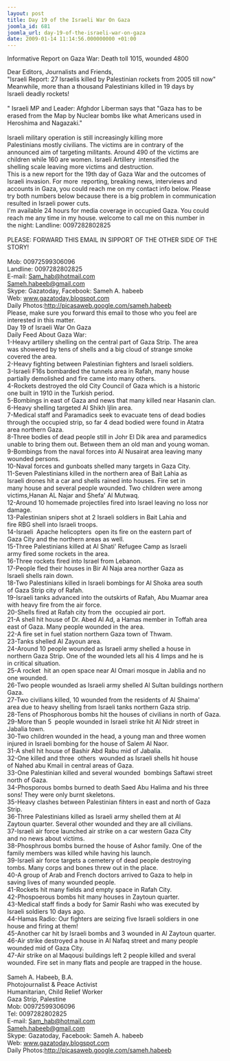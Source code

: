 ```yaml
---
layout: post
title: Day 19 of the Israeli War On Gaza
joomla_id: 681
joomla_url: day-19-of-the-israeli-war-on-gaza
date: 2009-01-14 11:14:56.000000000 +01:00
---
```

Informative Report on Gaza War: Death toll 1015, wounded 4800<br />

Dear Editors, Journalists and Friends,<br />"Israeli Report: 27 Israelis killed by Palestinian rockets from 2005 till now"<br />Meanwhile, more than a thousand Palestinians killed in 19 days by<br />Israeli deadly rockets!<br /><br />" Israeli MP and Leader: Afghdor Liberman says that "Gaza has to be<br />erased from the Map by Nuclear bombs like what Americans used in<br />Heroshima and Nagazaki."<br /><br />Israeli military operation is still increasingly killing more<br />Palestinians mostly civilians. The victims are in contrary of the<br />announced aim of targeting militants. Around 490 of the victims are<br />children while 160 are women. Israeli Artillery  intensified the<br />shelling scale leaving more victims and destruction.<br />This is a new report for the 19th day of Gaza War and the outcomes of<br />Israeli invasion. For more  reporting, breaking news, interviews and<br />accounts in Gaza, you could reach me on my contact info below. Please<br />try both numbers below because there is a big problem in communication<br />resulted in Israeli power cuts.<br />I'm available 24 hours for media coverage in occupied Gaza. You could<br />reach me any time in my house. welcome to call me on this number in<br />the night: Landline: 0097282802825<br /><br />PLEASE: FORWARD THIS EMAIL IN SIPPORT OF THE OTHER SIDE OF THE STORY!<br /><br />Mob: 00972599306096<br />Landline: 0097282802825<br />E-mail: <a href="mailto:Sam_hab@hotmail.com"><span style="color: #0000ff;"><span style="text-decoration: underline;">Sam_hab@hotmail.com</span></span></a><br /><a href="mailto:Sameh.habeeb@gmail.com"><span style="text-decoration: underline;"><span style="color: #0000ff;">Sameh.habeeb@gmail.com</span></span></a><br />Skype: Gazatoday, Facebook: Sameh A. habeeb<br />Web: <a href="http://www.gazatoday.blogspot.com/"><span style="text-decoration: underline;"><span style="color: #0000ff;">www.gazatoday.blogspot.com</span></span></a><br />Daily Photos:http://picasaweb.google.com/sameh.habeeb<br />Please, make sure you forward this email to those who you feel are<br />interested in this matter.<br />Day 19 of Israeli War On Gaza<br />Daily Feed About Gaza War:<br />1-Heavy artillery shelling on the central part of Gaza Strip. The area<br />was showered by tens of shells and a big cloud of strange smoke<br />covered the area.<br />2-Heavy fighting between Palestinian fighters and Israeli soldiers.<br />3-Israeli F16s bombarded the tunnels area in Rafah, many house<br />partially demolished and fire came into many others.<br />4-Rockets destroyed the old City Council of Gaza which is a historic<br />one built in 1910 in the Turkish period.<br />5-Bombings in east of Gaza and news that many killed near Hasanin clan.<br />6-Heavy shelling targeted Al Shikh Ijlin area.<br />7-Medical staff and Paramadics seek to evacuate tens of dead bodies<br />through the occupied strip, so far 4 dead bodied were found in Atatra<br />area northern Gaza.<br />8-Three bodies of dead people still in Johr El Dik area and paramedics<br />unable to bring them out. Between them an old man and young woman.<br />9-Bombings from the naval forces into Al Nusairat area leaving many<br />wounded persons.<br />10-Naval forces and gunboats shelled many targets in Gaza City.<br />11-Seven Palestinians killed in the northern area of Bait Lahia as<br />Israeli drones hit a car and shells rained into houses. Fire set in<br />many house and several people wounded. Two children were among<br />victims,Hanan AL Najar and Shefa' Al Mutwaq.<br />12-Around 10 homemade projectiles fired into Israel leaving no loss nor damage.<br />13-Palestinian snipers shot at 2 Israeli soldiers in Bait Lahia and<br />fire RBG shell into Israeli troops.<br />14-Israeli  Apache helicopters  open its fire on the eastern part of<br />Gaza City and the northern areas as well.<br />15-Three Palestinians killed at Al Shati' Refugee Camp as Israeli<br />army fired some rockets in the area.<br />16-Three rockets fired into Israel from Lebanon.<br />17-People fled their houses in Bir Al Naja area norther Gaza as<br />Israeli shells rain down.<br />18-Two Palestinians killed in Israeli bombings for Al Shoka area south<br />of Gaza Strip city of Rafah.<br />19-Israeli tanks advanced into the outskirts of Rafah, Abu Muamar area<br />with heavy fire from the air force.<br />20-Shells fired at Rafah city from the  occupied air port.<br />21-A shell hit house of Dr. Abed Al Ad, a Hamas member in Toffah area<br />east of Gaza. Many people wounded in the area.<br />22-A fire set in fuel station northern Gaza town of Thwam.<br />23-Tanks shelled Al Zayoun area.<br />24-Around 10 people wounded as Israeli army shelled a house in<br />northern Gaza Strip. One of the wounded lets all his 4 limps and he is<br />in critical situation.<br />25-A rocket  hit an open space near Al Omari mosque in Jablia and no<br />one wounded.<br />26-Two people wounded as Israeli army shelled Al Sultan buildings northern Gaza.<br />27-Two civilians killed, 10 wounded from the residents of Al Shaima'<br />area due to heavy shelling from Israeli tanks northern Gaza strip.<br />28-Tens of Phosphorous bombs hit the houses of civilians in north of Gaza.<br />29-More than 5  people wounded in Israeli strike hit Al Nidr street in<br />Jabalia town.<br />30-Two children wounded in the head, a young man and three women<br />injured in Israeli bombing for the house of Salem Al Naor.<br />31-A shell hit house of Bashir Abd Rabu mid of Jabalia.<br />32-One killed and three  others  wounded as Israeli shells hit house<br />of Nahed abu Kmail in central areas of Gaza.<br />33-One Palestinian killed and several wounded  bombings Saftawi street<br />north of Gaza.<br />34-Phosporous bombs burned to death Saed Abu Halima and his three<br />sons! They were only burnt skeletons.<br />35-Heavy clashes between Palestinian fihters in east and north of Gaza Strip.<br />36-Three Palestinians killed as Israeli army shelled them at Al<br />Zaytoun quarter. Several other wounded and they are all civilians.<br />37-Israeli air force launched air strike on a car western Gaza City<br />and no news about victims.<br />38-Phosphrous bombs burned the house of Ashor family. One of the<br />family members was killed while having his launch.<br />39-Israeli air force targets a cemetery of dead people destroying<br />tombs. Many corps and bones threw out in the place.<br />40-A group of Arab and French doctors arrived to Gaza to help in<br />saving lives of many wounded people.<br />41-Rockets hit many fields and empty space in Rafah City.<br />42-Phospoerous bombs hit many houses in Zaytoun quarter.<br />43-Medical staff finds a body for Samir Rashi who was executed by<br />Israeli soldiers 10 days ago.<br />44-Hamas Radio: Our fighters are seizing five Israeli soldiers in one<br />house and firing at them!<br />45-Another car hit by Israeli bombs and 3 wounded in Al Zaytoun quarter.<br />46-Air strike destroyed a house in Al Nafaq street and many people<br />wounded mid of Gaza City.<br />47-Air strike on al Maqousi buildings left 2 people killed and sveral<br />wounded. Fire set in many flats and people are trapped in the house.<br /><br />Sameh A. Habeeb, B.A.<br />Photojournalist & Peace Activist<br />Humanitarian, Child Relief Worker<br />Gaza Strip, Palestine<br />Mob: 00972599306096<br />Tel: 0097282802825<br />E-mail: <a href="mailto:Sam_hab@hotmail.com"><span style="color: #0000ff;"><span style="text-decoration: underline;">Sam_hab@hotmail.com</span></span></a><br /><a href="mailto:Sameh.habeeb@gmail.com"><span style="text-decoration: underline;"><span style="color: #0000ff;">Sameh.habeeb@gmail.com</span></span></a><br />Skype: Gazatoday, Facebook: Sameh A. habeeb<br />Web: <a href="http://www.gazatoday.blogspot.com/"><span style="text-decoration: underline;"><span style="color: #0000ff;">www.gazatoday.blogspot.com</span></span></a><br />Daily Photos:http://picasaweb.google.com/sameh.habeeb<br /><br /><br /><br />
